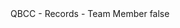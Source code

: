 <?xml version="1.0" encoding="UTF-8"?>
<CustomMetadata xmlns="http://soap.sforce.com/2006/04/metadata">
    <label>QBCC - Records - Team Member</label>
    <protected>false</protected>
</CustomMetadata>
